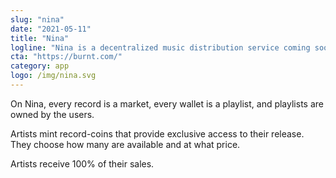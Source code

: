 ```yaml
---
slug: "nina"
date: "2021-05-11"
title: "Nina"
logline: "Nina is a decentralized music distribution service coming soon on Solana."
cta: "https://burnt.com/"
category: app
logo: /img/nina.svg
---
```


On Nina, every record is a market, every wallet is a playlist, and playlists are owned by the users.

Artists mint record-coins that provide exclusive access to their release. They choose how many are available and at what price.

Artists receive 100% of their sales.
